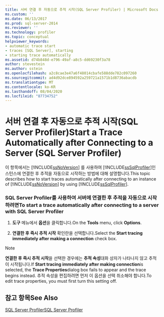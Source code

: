 ```yaml
---
title: 서버 연결 후 자동으로 추적 시작(SQL Server Profiler) | Microsoft Docs
ms.custom: ''
ms.date: 06/13/2017
ms.prod: sql-server-2014
ms.reviewer: ''
ms.technology: profiler
ms.topic: conceptual
helpviewer_keywords:
- automatic trace start
- traces [SQL Server], starting
- starting trace automatically
ms.assetid: d74b848d-e796-49af-a8c5-dd69230f3a78
author: stevestein
ms.author: sstein
ms.openlocfilehash: a2c8cae3e47a6f48014cbafe588dde782c097260
ms.sourcegitcommit: ad4d92dce894592a259721a1571b1d8736abacdb
ms.translationtype: MT
ms.contentlocale: ko-KR
ms.lasthandoff: 08/04/2020
ms.locfileid: "87734752"
---
```

# <a name="start-a-trace-automatically-after-connecting-to-a-server-sql-server-profiler"></a><span data-ttu-id="e17cd-102">서버 연결 후 자동으로 추적 시작(SQL Server Profiler)</span><span class="sxs-lookup"><span data-stu-id="e17cd-102">Start a Trace Automatically after Connecting to a Server (SQL Server Profiler)</span></span>
  <span data-ttu-id="e17cd-103">이 항목에서는 [!INCLUDE[ssNoVersion](../../includes/ssnoversion-md.md)] 를 사용하여 [!INCLUDE[ssSqlProfiler](../../includes/sssqlprofiler-md.md)]인스턴스에 연결한 후 추적을 자동으로 시작하는 방법에 대해 설명합니다.</span><span class="sxs-lookup"><span data-stu-id="e17cd-103">This topic describes how to start traces automatically after connecting to an instance of [!INCLUDE[ssNoVersion](../../includes/ssnoversion-md.md)] by using [!INCLUDE[ssSqlProfiler](../../includes/sssqlprofiler-md.md)].</span></span>  
  
### <a name="to-start-a-trace-automatically-after-connecting-to-a-server-with-sql-server-profiler"></a><span data-ttu-id="e17cd-104">SQL Server Profiler를 사용하여 서버에 연결한 후 추적을 자동으로 시작하려면</span><span class="sxs-lookup"><span data-stu-id="e17cd-104">To start a trace automatically after connecting to a server with SQL Server Profiler</span></span>  
  
1.  <span data-ttu-id="e17cd-105">**도구** 메뉴에서 **옵션**을 클릭합니다.</span><span class="sxs-lookup"><span data-stu-id="e17cd-105">On the **Tools** menu, click **Options**.</span></span>  
  
2.  <span data-ttu-id="e17cd-106">**연결한 후 즉시 추적 시작** 확인란을 선택합니다.</span><span class="sxs-lookup"><span data-stu-id="e17cd-106">Select the **Start tracing immediately after making a connection** check box.</span></span>  
  
> [!NOTE]  
>  <span data-ttu-id="e17cd-107">**연결한 후 즉시 추적 시작**을 선택한 경우에는 **추적 속성**대화 상자가 나타나지 않고 추적이 시작됩니다.</span><span class="sxs-lookup"><span data-stu-id="e17cd-107">If **Start tracing immediately after making connection**is selected, the **Trace Properties**dialog box fails to appear and the trace begins instead.</span></span> <span data-ttu-id="e17cd-108">추적 속성을 편집하려면 먼저 이 옵션을 선택 취소해야 합니다.</span><span class="sxs-lookup"><span data-stu-id="e17cd-108">To edit trace properties, you must first turn this setting off.</span></span>  
  
## <a name="see-also"></a><span data-ttu-id="e17cd-109">참고 항목</span><span class="sxs-lookup"><span data-stu-id="e17cd-109">See Also</span></span>  
 [<span data-ttu-id="e17cd-110">SQL Server Profiler</span><span class="sxs-lookup"><span data-stu-id="e17cd-110">SQL Server Profiler</span></span>](sql-server-profiler.md)  
  
  
